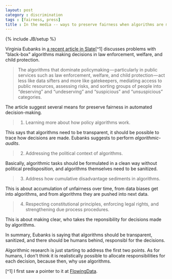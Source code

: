 ```yaml
---
layout: post
category : discrimination 
tags : [fairness, press]
title : In the media -- ways to preserve fairness when algorithms are making decisions
---
```

{% include JB/setup %}

Virginia Eubanks in [a recent article in Slate](http://www.slate.com/articles/technology/future_tense/2015/04/the_dangers_of_letting_algorithms_enforce_policy.single.html)[^1]
discusses problems with "black-box" algorithms making decisions in law enforcement, welfare, and child protection.

> The algorithms that dominate policymaking — particularly in public services such as law enforcement, welfare, and child protection — act less like data sifters and more like gatekeepers, mediating access to public resources, assessing risks, and sorting groups of people into “deserving” and “undeserving” and “suspicious” and “unsuspicious” categories.

The article suggest several means for preserve fairness in automated decision-making.

> 1) Learning more about how policy algorithms work.

This says that algorithms need to be transparent, it should be possible to trace how decisions are made. Eubanks suggests to perform *algorithmic-audits*.

> 2) Addressing the political context of algorithms.

Basically, algorithmic tasks should be formulated in a clean way without political predisposition, and algorithms themselves need to be sanitized. 

> 3) Address how cumulative disadvantage sediments in algorithms.

This is about accumulation of unfairness over time, from data biases get into algorithms, and from algorithms they are pushed into next data. 

> 4) Respecting constitutional principles, enforcing legal rights, and strengthening due process procedures.

This is about making clear, who takes the reponsibility for decisions made by algorithms.

In summary, Eubanks is saying that algorithms should be transparent, sanitized, and there should be humans behind, responsibl for the decisions.

Algorithmic research is just starting to address the first two points. 
As for humans, I don't think it is realistically possible to allocate responsibilities for each decision, because then, why use algorithms.  


[^1] I first saw a pointer to it at [FlowingData](http://flowingdata.com/).